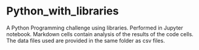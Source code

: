 # Python_with_libraries

A Python Programming challenge using libraries. Performed in Jupyter notebook. 
Markdown cells contain analysis of the results of the code cells. 
The data files used are provided in the same folder as csv files. 
